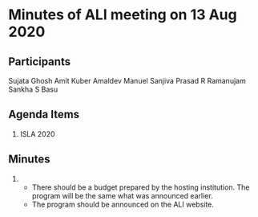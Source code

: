 
Minutes of ALI meeting on 13 Aug 2020
==============================


Participants
-------------
Sujata Ghosh
Amit Kuber
Amaldev Manuel
Sanjiva Prasad
R Ramanujam
Sankha S Basu



Agenda Items
----------------

1. ISLA 2020



Minutes
---------

1. + There should be a budget prepared by the hosting institution. The program will be the same what was announced earlier. 
    + The program should be announced on the ALI website.
